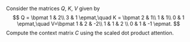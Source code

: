 Consider the matrices $Q$, $K$, $V$ given by
$$
Q = \bpmat
1 & 2\\
3 & 1
\epmat,\quad
K = \bpmat
2 & 1\\
1 & 1\\
0 & 1
\epmat,\quad
V=\bpmat
1 & 2 & -2\\
1 & 1 & 2 \\
0 & 1 & -1
\epmat.
$$
Compute the context matrix $C$ using the scaled dot product attention.
